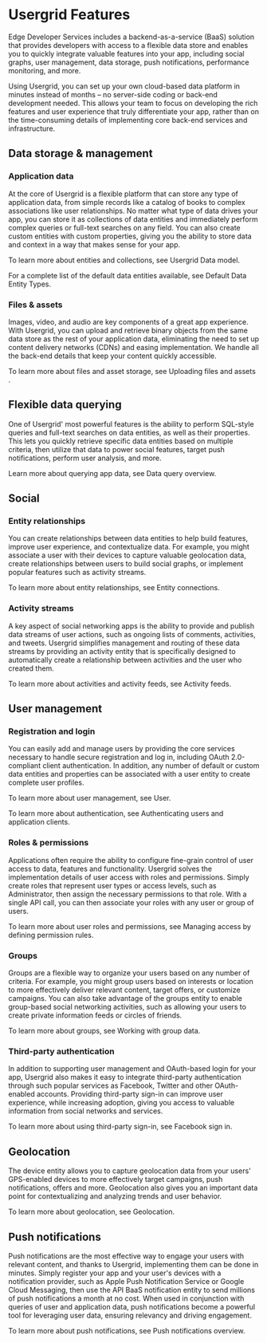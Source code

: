 # Usergrid Features

Edge Developer Services includes a backend-as-a-service (BaaS) solution that provides developers with access to a flexible data store and enables you to quickly integrate valuable features into your app, including social graphs, user management, data storage, push notifications, performance monitoring, and more.

Using Usergrid, you can set up your own cloud-based data platform in minutes instead of months – no server-side coding or back-end development needed. This allows your team to focus on developing the rich features and user experience that truly differentiate your app, rather than on the time-consuming details of implementing core back-end services and infrastructure.

## Data storage & management

### Application data

At the core of Usergrid is a flexible platform that can store any type of application data, from simple records like a catalog of books to complex associations like user relationships. No matter what type of data drives your app, you can store it as collections of data entities and immediately perform complex queries or full-text searches on any field. You can also create custom entities with custom properties, giving you the ability to store data and context in a way that makes sense for your app.

To learn more about entities and collections, see Usergrid Data model.

For a complete list of the default data entities available, see Default Data Entity Types.

### Files & assets

Images, video, and audio are key components of a great app experience. With Usergrid, you can upload and retrieve binary objects from the same data store as the rest of your application data, eliminating the need to set up content delivery networks (CDNs) and easing implementation. We handle all the back-end details that keep your content quickly accessible.

To learn more about files and asset storage, see Uploading files and assets .

## Flexible data querying

One of Usergrid' most powerful features is the ability to perform SQL-style queries and full-text searches on data entities, as well as their properties. This lets you quickly retrieve specific data entities based on multiple criteria, then utilize that data to power social features, target push notifications, perform user analysis, and more.

Learn more about querying app data, see Data query overview.

## Social

### Entity relationships

You can create relationships between data entities to help build features, improve user experience, and contextualize data. For example, you might associate a user with their devices to capture valuable geolocation data, create relationships between users to build social graphs, or implement popular features such as activity streams.

To learn more about entity relationships, see Entity connections.

### Activity streams

A key aspect of social networking apps is the ability to provide and publish data streams of user actions, such as ongoing lists of comments, activities, and tweets. Usergrid simplifies management and routing of these data streams by providing an activity entity that is specifically designed to automatically create a relationship between activities and the user who created them.

To learn more about activities and activity feeds, see Activity feeds.

## User management

### Registration and login

You can easily add and manage users by providing the core services necessary to handle secure registration and log in, including OAuth 2.0-compliant client authentication. In addition, any number of default or custom data entities and properties can be associated with a user entity to create complete user profiles.

To learn more about user management, see User.

To learn more about authentication, see Authenticating users and application clients.

### Roles & permissions

Applications often require the ability to configure fine-grain control of user access to data, features and functionality. Usergrid solves the implementation details of user access with roles and permissions. Simply create roles that represent user types or access levels, such as Administrator, then assign the necessary permissions to that role. With a single API call, you can then associate your roles with any user or group of users.

To learn more about user roles and permissions, see Managing access by defining permission rules.

### Groups

Groups are a flexible way to organize your users based on any number of criteria. For example, you might group users based on interests or location to more effectively deliver relevant content, target offers, or customize campaigns. You can also take advantage of the groups entity to enable group-based social networking activities, such as allowing your users to create private information feeds or circles of friends.

To learn more about groups, see Working with group data.

### Third-party authentication

In addition to supporting user management and OAuth-based login for your app, Usergrid also makes it easy to integrate third-party authentication through such popular services as Facebook, Twitter and other OAuth-enabled accounts. Providing third-party sign-in can improve user experience, while increasing adoption, giving you access to valuable information from social networks and services.

To learn more about using third-party sign-in, see Facebook sign in.

## Geolocation

The device entity allows you to capture geolocation data from your users' GPS-enabled devices to more effectively target campaigns, push notifications, offers and more. Geolocation also gives you an important data point for contextualizing and analyzing trends and user behavior.

To learn more about geolocation, see Geolocation.

## Push notifications

Push notifications are the most effective way to engage your users with relevant content, and thanks to Usergrid, implementing them can be done in minutes. Simply register your app and your user's devices with a notification provider, such as Apple Push Notification Service or Google Cloud Messaging, then use the API BaaS notification entity to send millions of push notifications a month at no cost. When used in conjunction with queries of user and application data, push notifications become a powerful tool for leveraging user data, ensuring relevancy and driving engagement.

To learn more about push notifications, see Push notifications overview.

